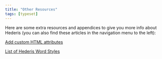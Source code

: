 ```yaml
---
title: "Other Resources"
tags: [typeset]
---
```

 
<html><body><section data-type="chapter" class="hsecchapter" data-hederis-type="hsecchapter" id="intro-resources" data-pi-attrs="id: intro-resources; data-tags: typeset;" role="doc-chapter" data-tags="typeset" data-author-name=" " data-book-title=" " title="Other Resources"><p class="hblkp" data-hederis-type="hblkp" id="ptWH9APah">Here are some extra resources and appendices to give you more info about Hederis (you can also find these articles in the navigation menu to the left): </p><p class="hblkp" data-hederis-type="hblkp" id="pK74xKT5F"><a href="{% link _docs/custom-attributes.md %}" data-hederis-type="hspana" id="pCvi9bH0r"><span class="Hyperlink" data-hederis-type="hspnspan" id="pu2d1peFO">Add custom HTML attributes</span></a></p><p class="hblkp" data-hederis-type="hblkp" id="pOITMGhDr"><a href="{% link _docs/list-of-word-styles.md %}" data-hederis-type="hspana" id="pg5NZl2c7"><span class="Hyperlink" data-hederis-type="hspnspan" id="p1xom3oPW">List of Hederis Word Styles</span></a></p></section></body></html>
